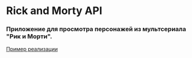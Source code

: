 # Rick and Morty API

### Приложение для просмотра персонажей из мультсериала "Рик и Морти".

[Пример реализации](https://ildarmjs.github.io/rick-and-mortyAPI/)
